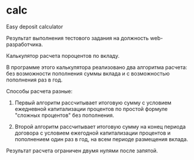 # calc
Easy deposit calculator

Результат выполнения тестового задания на должность web-разработчика.

Калькулятор расчета пороцентов по вкладу.

В программе этого калькулятора реализовано два алгоритма расчета: без возможности пополнения суммы вклада и с возможностью пополнения раз в год.

Способы расчета разные:
1. Первый алгоритм рассчитывает итоговую сумму с условием ежедневной капитализации процентов по простой формуле "сложных процентов" без пополнения.

2. Второй алгоритм рассчитывает итоговую сумму на конец периода договора с условием ежегодной капитализации процентов и пополнением один раз в год, на всем периоде размещения вклада.

Результат расчета ограничен двумя нулями после запятой.